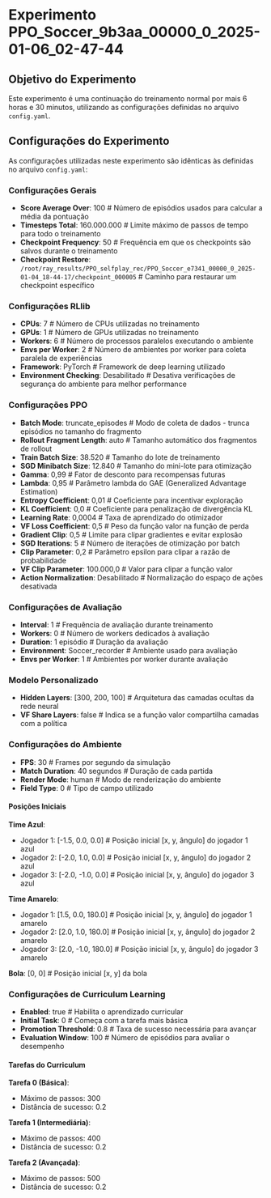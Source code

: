 # Experimento PPO_Soccer_9b3aa_00000_0_2025-01-06_02-47-44

## Objetivo do Experimento

Este experimento é uma continuação do treinamento normal por mais 6 horas e 30 minutos, utilizando as configurações definidas no arquivo `config.yaml`.

## Configurações do Experimento

As configurações utilizadas neste experimento são idênticas às definidas no arquivo `config.yaml`:

### Configurações Gerais
- **Score Average Over**: 100 # Número de episódios usados para calcular a média da pontuação
- **Timesteps Total**: 160.000.000 # Limite máximo de passos de tempo para todo o treinamento
- **Checkpoint Frequency**: 50 # Frequência em que os checkpoints são salvos durante o treinamento
- **Checkpoint Restore**: `/root/ray_results/PPO_selfplay_rec/PPO_Soccer_e7341_00000_0_2025-01-04_18-44-17/checkpoint_000005` # Caminho para restaurar um checkpoint específico

### Configurações RLlib
- **CPUs**: 7 # Número de CPUs utilizadas no treinamento
- **GPUs**: 1 # Número de GPUs utilizadas no treinamento
- **Workers**: 6 # Número de processos paralelos executando o ambiente
- **Envs per Worker**: 2 # Número de ambientes por worker para coleta paralela de experiências
- **Framework**: PyTorch # Framework de deep learning utilizado
- **Environment Checking**: Desabilitado # Desativa verificações de segurança do ambiente para melhor performance

### Configurações PPO
- **Batch Mode**: truncate_episodes # Modo de coleta de dados - trunca episódios no tamanho do fragmento
- **Rollout Fragment Length**: auto # Tamanho automático dos fragmentos de rollout
- **Train Batch Size**: 38.520 # Tamanho do lote de treinamento
- **SGD Minibatch Size**: 12.840 # Tamanho do mini-lote para otimização
- **Gamma**: 0,99 # Fator de desconto para recompensas futuras
- **Lambda**: 0,95 # Parâmetro lambda do GAE (Generalized Advantage Estimation)
- **Entropy Coefficient**: 0,01 # Coeficiente para incentivar exploração
- **KL Coefficient**: 0,0 # Coeficiente para penalização de divergência KL
- **Learning Rate**: 0,0004 # Taxa de aprendizado do otimizador
- **VF Loss Coefficient**: 0,5 # Peso da função valor na função de perda
- **Gradient Clip**: 0,5 # Limite para clipar gradientes e evitar explosão
- **SGD Iterations**: 5 # Número de iterações de otimização por batch
- **Clip Parameter**: 0,2 # Parâmetro epsilon para clipar a razão de probabilidade
- **VF Clip Parameter**: 100.000,0 # Valor para clipar a função valor
- **Action Normalization**: Desabilitado # Normalização do espaço de ações desativada

### Configurações de Avaliação
- **Interval**: 1 # Frequência de avaliação durante treinamento
- **Workers**: 0 # Número de workers dedicados à avaliação
- **Duration**: 1 episódio # Duração da avaliação
- **Environment**: Soccer_recorder # Ambiente usado para avaliação
- **Envs per Worker**: 1 # Ambientes por worker durante avaliação

### Modelo Personalizado
- **Hidden Layers**: [300, 200, 100] # Arquitetura das camadas ocultas da rede neural
- **VF Share Layers**: false # Indica se a função valor compartilha camadas com a política

### Configurações do Ambiente
- **FPS**: 30 # Frames por segundo da simulação
- **Match Duration**: 40 segundos # Duração de cada partida
- **Render Mode**: human # Modo de renderização do ambiente
- **Field Type**: 0 # Tipo de campo utilizado

#### Posições Iniciais
**Time Azul**:
- Jogador 1: [-1.5, 0.0, 0.0] # Posição inicial [x, y, ângulo] do jogador 1 azul
- Jogador 2: [-2.0, 1.0, 0.0] # Posição inicial [x, y, ângulo] do jogador 2 azul
- Jogador 3: [-2.0, -1.0, 0.0] # Posição inicial [x, y, ângulo] do jogador 3 azul

**Time Amarelo**:
- Jogador 1: [1.5, 0.0, 180.0] # Posição inicial [x, y, ângulo] do jogador 1 amarelo
- Jogador 2: [2.0, 1.0, 180.0] # Posição inicial [x, y, ângulo] do jogador 2 amarelo
- Jogador 3: [2.0, -1.0, 180.0] # Posição inicial [x, y, ângulo] do jogador 3 amarelo

**Bola**: [0, 0] # Posição inicial [x, y] da bola

### Configurações de Curriculum Learning
- **Enabled**: true # Habilita o aprendizado curricular
- **Initial Task**: 0 # Começa com a tarefa mais básica
- **Promotion Threshold**: 0.8 # Taxa de sucesso necessária para avançar
- **Evaluation Window**: 100 # Número de episódios para avaliar o desempenho

#### Tarefas do Curriculum
**Tarefa 0 (Básica)**:
- Máximo de passos: 300
- Distância de sucesso: 0.2

**Tarefa 1 (Intermediária)**:
- Máximo de passos: 400
- Distância de sucesso: 0.2

**Tarefa 2 (Avançada)**:
- Máximo de passos: 500
- Distância de sucesso: 0.2
